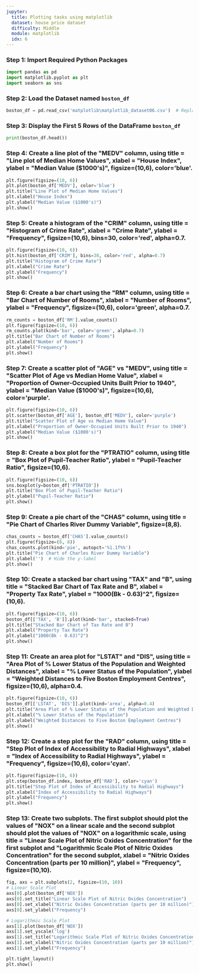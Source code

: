 ```yaml
---
jupyter:
  title: Plotting tasks using matplotlib
  dataset: house price dataset
  difficulty: Middle
  module: matplotlib
  idx: 6
---
```


### Step 1: Import Required Python Packages
```python
import pandas as pd
import matplotlib.pyplot as plt
import seaborn as sns

```
### Step 2: Load the Dataset named `boston_df`
```python
boston_df = pd.read_csv('matplotlib\matplotlib_dataset06.csv')  # Replace with the actual file path

```

### Step 3: Display the First 5 Rows of the DataFrame `boston_df`
```python
print(boston_df.head())

```

### Step 4: Create a line plot of the "MEDV" column, using title = "Line plot of Median Home Values", xlabel = "House Index", ylabel = "Median Value ($1000's)", figsize=(10,6), color='blue'.
```python
plt.figure(figsize=(10, 6))
plt.plot(boston_df['MEDV'], color='blue')
plt.title("Line Plot of Median Home Values")
plt.xlabel("House Index")
plt.ylabel("Median Value ($1000's)")
plt.show()

```

### Step 5: Create a histogram of the "CRIM" column, using title = "Histogram of Crime Rate", xlabel = "Crime Rate", ylabel = "Frequency", figsize=(10,6), bins=30, color='red', alpha=0.7.
```python
plt.figure(figsize=(10, 6))
plt.hist(boston_df['CRIM'], bins=30, color='red', alpha=0.7)
plt.title("Histogram of Crime Rate")
plt.xlabel("Crime Rate")
plt.ylabel("Frequency")
plt.show()

```

### Step 6: Create a bar chart using the "RM" column, using title = "Bar Chart of Number of Rooms", xlabel = "Number of Rooms", ylabel = "Frequency", figsize=(10,6), color='green', alpha=0.7.
```python
rm_counts = boston_df['RM'].value_counts()
plt.figure(figsize=(10, 6))
rm_counts.plot(kind='bar', color='green', alpha=0.7)
plt.title("Bar Chart of Number of Rooms")
plt.xlabel("Number of Rooms")
plt.ylabel("Frequency")
plt.show()

```

### Step 7: Create a scatter plot of "AGE" vs "MEDV", using title = "Scatter Plot of Age vs Median Home Value", xlabel = "Proportion of Owner-Occupied Units Built Prior to 1940", ylabel = "Median Value ($1000's)", figsize=(10,6), color='purple'.
```python
plt.figure(figsize=(10, 6))
plt.scatter(boston_df['AGE'], boston_df['MEDV'], color='purple')
plt.title("Scatter Plot of Age vs Median Home Value")
plt.xlabel("Proportion of Owner-Occupied Units Built Prior to 1940")
plt.ylabel("Median Value ($1000's)")
plt.show()

```

### Step 8: Create a box plot for the "PTRATIO" column, using title = "Box Plot of Pupil-Teacher Ratio", ylabel = "Pupil-Teacher Ratio", figsize=(10,6).
```python
plt.figure(figsize=(10, 6))
sns.boxplot(y=boston_df['PTRATIO'])
plt.title("Box Plot of Pupil-Teacher Ratio")
plt.ylabel("Pupil-Teacher Ratio")
plt.show()

```

### Step 9: Create a pie chart of the "CHAS" column, using title = "Pie Chart of Charles River Dummy Variable", figsize=(8,8).
```python
chas_counts = boston_df['CHAS'].value_counts()
plt.figure(figsize=(8, 8))
chas_counts.plot(kind='pie', autopct='%1.1f%%')
plt.title("Pie Chart of Charles River Dummy Variable")
plt.ylabel('')  # Hide the y-label
plt.show()

```

### Step 10: Create a stacked bar chart using "TAX" and "B", using title = "Stacked Bar Chart of Tax Rate and B", xlabel = "Property Tax Rate", ylabel = "1000(Bk - 0.63)^2", figsize=(10,6).
```python
plt.figure(figsize=(10, 6))
boston_df[['TAX', 'B']].plot(kind='bar', stacked=True)
plt.title("Stacked Bar Chart of Tax Rate and B")
plt.xlabel("Property Tax Rate")
plt.ylabel("1000(Bk - 0.63)^2")
plt.show()

```

### Step 11: Create an area plot for "LSTAT" and "DIS", using title = "Area Plot of % Lower Status of the Population and Weighted Distances", xlabel = "% Lower Status of the Population", ylabel = "Weighted Distances to Five Boston Employment Centres", figsize=(10,6), alpha=0.4.
```python
plt.figure(figsize=(10, 6))
boston_df[['LSTAT', 'DIS']].plot(kind='area', alpha=0.4)
plt.title("Area Plot of % Lower Status of the Population and Weighted Distances")
plt.xlabel("% Lower Status of the Population")
plt.ylabel("Weighted Distances to Five Boston Employment Centres")
plt.show()

```

### Step 12: Create a step plot for the "RAD" column, using title = "Step Plot of Index of Accessibility to Radial Highways", xlabel = "Index of Accessibility to Radial Highways", ylabel = "Frequency", figsize=(10,6), color='cyan'.
```python
plt.figure(figsize=(10, 6))
plt.step(boston_df.index, boston_df['RAD'], color='cyan')
plt.title("Step Plot of Index of Accessibility to Radial Highways")
plt.xlabel("Index of Accessibility to Radial Highways")
plt.ylabel("Frequency")
plt.show()

```


### Step 13: Create two subplots. The first subplot should plot the values of "NOX" on a linear scale and the second subplot should plot the values of "NOX" on a logarithmic scale, using title = "Linear Scale Plot of Nitric Oxides Concentration" for the first subplot and "Logarithmic Scale Plot of Nitric Oxides Concentration" for the second subplot, xlabel = "Nitric Oxides Concentration (parts per 10 million)", ylabel = "Frequency", figsize=(10,10).
```python
fig, axs = plt.subplots(2, figsize=(10, 10))
# Linear Scale Plot
axs[0].plot(boston_df['NOX'])
axs[0].set_title("Linear Scale Plot of Nitric Oxides Concentration")
axs[0].set_xlabel("Nitric Oxides Concentration (parts per 10 million)")
axs[0].set_ylabel("Frequency")

# Logarithmic Scale Plot
axs[1].plot(boston_df['NOX'])
axs[1].set_yscale('log')
axs[1].set_title("Logarithmic Scale Plot of Nitric Oxides Concentration")
axs[1].set_xlabel("Nitric Oxides Concentration (parts per 10 million)")
axs[1].set_ylabel("Frequency")

plt.tight_layout()
plt.show()
```
